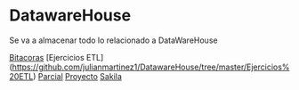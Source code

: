 # DatawareHouse
Se va a almacenar todo lo relacionado a DataWareHouse

[Bitacoras](https://github.com/julianmartinez1/DatawareHouse/tree/master/Bitacoras)
[Ejercicios ETL] (https://github.com/julianmartinez1/DatawareHouse/tree/master/Ejercicios%20ETL)
[Parcial](https://github.com/julianmartinez1/DatawareHouse/tree/master/Parcial)
[Proyecto](https://github.com/julianmartinez1/DatawareHouse/tree/master/Proyecto)
[Sakila](https://github.com/julianmartinez1/DatawareHouse/tree/master/Sakila)
